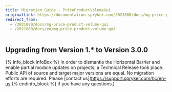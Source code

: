 ```yaml
---
title: Migration Guide - PriceProductVolumeGui
originalLink: https://documentation.spryker.com/2021080/docs/mg-price-product-volume-gui
redirect_from:
  - /2021080/docs/mg-price-product-volume-gui
  - /2021080/docs/en/mg-price-product-volume-gui
---
```


## Upgrading from Version 1.* to Version 3.0.0
{% info_block infoBox %}
In order to dismantle the Horizontal Barrier and enable partial module updates on projects, a Technical Release took place. Public API of source and target major versions are equal. No migration efforts are required. Please [contact us](https://support.spryker.com/hc/en-us
{% endinfo_block %} if you have any questions.)
